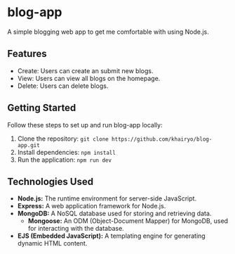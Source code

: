 # blog-app
A simple blogging web app to get me comfortable with using Node.js.

## Features
- Create: Users can create an submit new blogs.
- View: Users can view all blogs on the homepage.
- Delete: Users can delete blogs.

## Getting Started
Follow these steps to set up and run blog-app locally:
1. Clone the repository:
```git clone https://github.com/khairyo/blog-app.git```
2. Install dependencies:
```npm install```
3. Run the application:
```npm run dev```

## Technologies Used
- **Node.js:** The runtime environment for server-side JavaScript.
- **Express:** A web application framework for Node.js.
- **MongoDB:** A NoSQL database used for storing and retrieving data.
  - **Mongoose:** An ODM (Object-Document Mapper) for MongoDB, used for interacting with the database.
- **EJS (Embedded JavaScript):** A templating engine for generating dynamic HTML content.
